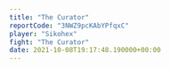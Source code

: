 ```yaml
---
title: "The Curator"
reportCode: "3NWZ9pcKAbYPfqxC"
player: "Sikohex"
fight: "The Curator"
date: 2021-10-08T19:17:48.190000+00:00
---
```

